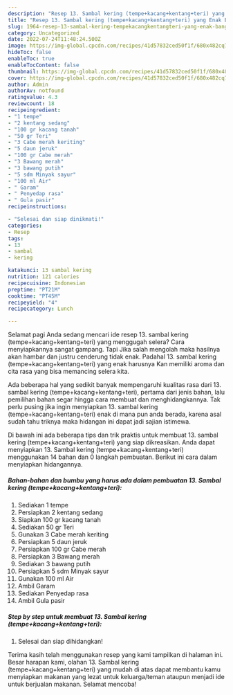```yaml
---
description: "Resep 13. Sambal kering (tempe+kacang+kentang+teri) yang Enak Banget, Buat Buka Puasa Sempurna"
title: "Resep 13. Sambal kering (tempe+kacang+kentang+teri) yang Enak Banget, Buat Buka Puasa Sempurna"
slug: 1964-resep-13-sambal-kering-tempekacangkentangteri-yang-enak-banget-buat-buka-puasa-sempurna
category: Uncategorized
date: 2022-07-24T11:48:24.500Z
image: https://img-global.cpcdn.com/recipes/41d57832ced50f1f/680x482cq70/13-sambal-kering-tempekacangkentangteri-foto-resep-utama.jpg
hideToc: false
enableToc: true
enableTocContent: false
thumbnail: https://img-global.cpcdn.com/recipes/41d57832ced50f1f/680x482cq70/13-sambal-kering-tempekacangkentangteri-foto-resep-utama.jpg
cover: https://img-global.cpcdn.com/recipes/41d57832ced50f1f/680x482cq70/13-sambal-kering-tempekacangkentangteri-foto-resep-utama.jpg
author: Admin
authorAv: notfound
ratingvalue: 4.3
reviewcount: 18
recipeingredient:
- "1 tempe"
- "2 kentang sedang"
- "100 gr kacang tanah"
- "50 gr Teri"
- "3 Cabe merah keriting"
- "5 daun jeruk"
- "100 gr Cabe merah"
- "3 Bawang merah"
- "3 bawang putih"
- "5 sdm Minyak sayur"
- "100 ml Air"
- " Garam"
- " Penyedap rasa"
- " Gula pasir"
recipeinstructions:

- "Selesai dan siap dinikmati!"
categories:
- Resep
tags:
- 13
- sambal
- kering

katakunci: 13 sambal kering 
nutrition: 121 calories
recipecuisine: Indonesian
preptime: "PT21M"
cooktime: "PT45M"
recipeyield: "4"
recipecategory: Lunch

---
```



Selamat pagi Anda sedang mencari ide resep 13. sambal kering (tempe+kacang+kentang+teri) yang menggugah selera? Cara menyiapkannya sangat gampang. Tapi Jika salah mengolah maka hasilnya akan hambar dan justru cenderung tidak enak. Padahal 13. sambal kering (tempe+kacang+kentang+teri) yang enak harusnya Kan memiliki aroma dan cita rasa yang bisa memancing selera kita.




Ada beberapa hal yang sedikit banyak mempengaruhi kualitas rasa dari 13. sambal kering (tempe+kacang+kentang+teri), pertama dari jenis bahan, lalu pemilihan bahan segar hingga cara membuat dan menghidangkannya. Tak perlu pusing jika ingin menyiapkan 13. sambal kering (tempe+kacang+kentang+teri) enak di mana pun anda berada, karena asal sudah tahu triknya maka hidangan ini dapat jadi sajian istimewa.


Di bawah ini ada beberapa tips dan trik praktis untuk membuat 13. sambal kering (tempe+kacang+kentang+teri) yang siap dikreasikan. Anda dapat menyiapkan 13. Sambal kering (tempe+kacang+kentang+teri) menggunakan 14 bahan dan 0 langkah pembuatan. Berikut ini cara dalam menyiapkan hidangannya.

<!--inarticleads1-->

##### Bahan-bahan dan bumbu yang harus ada dalam pembuatan 13. Sambal kering (tempe+kacang+kentang+teri):

1. Sediakan 1 tempe
1. Persiapkan 2 kentang sedang
1. Siapkan 100 gr kacang tanah
1. Sediakan 50 gr Teri
1. Gunakan 3 Cabe merah keriting
1. Persiapkan 5 daun jeruk
1. Persiapkan 100 gr Cabe merah
1. Persiapkan 3 Bawang merah
1. Sediakan 3 bawang putih
1. Persiapkan 5 sdm Minyak sayur
1. Gunakan 100 ml Air
1. Ambil  Garam
1. Sediakan  Penyedap rasa
1. Ambil  Gula pasir




<!--inarticleads2-->

##### Step by step untuk membuat 13. Sambal kering (tempe+kacang+kentang+teri):


1. Selesai dan siap dihidangkan!



Terima kasih telah menggunakan resep yang kami tampilkan di halaman ini. Besar harapan kami, olahan 13. Sambal kering (tempe+kacang+kentang+teri) yang mudah di atas dapat membantu kamu menyiapkan makanan yang lezat untuk keluarga/teman ataupun menjadi ide untuk berjualan makanan. Selamat mencoba!
